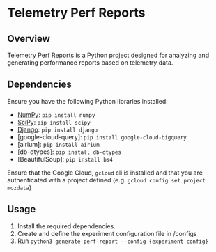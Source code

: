 # Telemetry Perf Reports

## Overview

Telemetry Perf Reports is a Python project designed for analyzing and generating performance reports based on telemetry data. 

## Dependencies

Ensure you have the following Python libraries installed:

- [NumPy](https://numpy.org/): `pip install numpy`
- [SciPy](https://scipy.org/): `pip install scipy`
- [Django](https://www.djangoproject.com/): `pip install django`
- [google-cloud-query]: `pip install google-cloud-bigquery`
- [airium]: `pip install airium`
- [db-dtypes]: `pip install db-dtypes`
- [BeautifulSoup]: `pip install bs4`

Ensure that the Google Cloud, `gcloud` cli is installed and that you are authenticated with a project defined (e.g. `gcloud config set project mozdata`)

## Usage

1. Install the required dependencies.
2. Create and define the experiment configuration file in /configs
3. Run ```python3 generate-perf-report --config {experiment config}```
